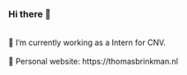 ### Hi there 👋
</br>
🔭 I’m currently working as a Intern for CNV.
</br>

</br>
🧪 Personal website: https://thomasbrinkman.nl
</br>

